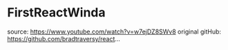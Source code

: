 # FirstReactWinda
source: https://www.youtube.com/watch?v=w7ejDZ8SWv8   original gitHub: https://github.com/bradtraversy/react...
